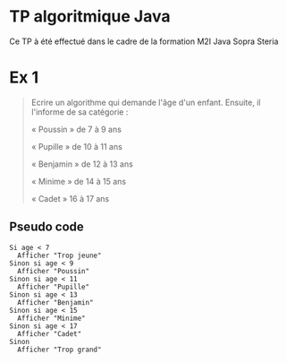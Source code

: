 # TP algoritmique Java
Ce TP à été effectué dans le cadre
de la formation M2I Java Sopra Steria
# Ex 1
>Ecrire un algorithme qui demande l'âge d'un enfant. Ensuite, il l'informe de sa catégorie :
>
>« Poussin » de 7 à 9 ans
>
>« Pupille » de 10 à 11 ans
> 
>« Benjamin » de 12 à 13 ans
>
>« Minime » de 14 à 15 ans
>
>« Cadet » 16 à 17 ans
## Pseudo code
```
Si age < 7
  Afficher "Trop jeune"
Sinon si age < 9
  Afficher "Poussin"
Sinon si age < 11
  Afficher "Pupille"
Sinon si age < 13
  Afficher "Benjamin"
Sinon si age < 15
  Afficher "Minime"
Sinon si age < 17
  Afficher "Cadet"
Sinon
  Afficher "Trop grand" 
```

